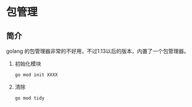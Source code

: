 # 包管理

## 简介

golang 的包管理器非常的不好用，不过1.13以后的版本，内置了一个包管理器。

1. 初始化模块

    ```txt
    go mod init XXXX
    ```

2. 清除

    ```txt
    go mod tidy
    ```
